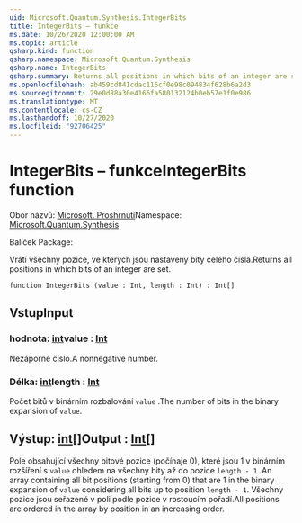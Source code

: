 ```yaml
---
uid: Microsoft.Quantum.Synthesis.IntegerBits
title: IntegerBits – funkce
ms.date: 10/26/2020 12:00:00 AM
ms.topic: article
qsharp.kind: function
qsharp.namespace: Microsoft.Quantum.Synthesis
qsharp.name: IntegerBits
qsharp.summary: Returns all positions in which bits of an integer are set.
ms.openlocfilehash: ab459cd841cdac116cf0e98c094834f628b6a2d3
ms.sourcegitcommit: 29e0d88a30e4166fa580132124b0eb57e1f0e986
ms.translationtype: MT
ms.contentlocale: cs-CZ
ms.lasthandoff: 10/27/2020
ms.locfileid: "92706425"
---
```

# <a name="integerbits-function"></a><span data-ttu-id="91c56-102">IntegerBits – funkce</span><span class="sxs-lookup"><span data-stu-id="91c56-102">IntegerBits function</span></span>

<span data-ttu-id="91c56-103">Obor názvů: [Microsoft. Proshrnutí](xref:Microsoft.Quantum.Synthesis)</span><span class="sxs-lookup"><span data-stu-id="91c56-103">Namespace: [Microsoft.Quantum.Synthesis](xref:Microsoft.Quantum.Synthesis)</span></span>

<span data-ttu-id="91c56-104">Balíček [](https://nuget.org/packages/)</span><span class="sxs-lookup"><span data-stu-id="91c56-104">Package: [](https://nuget.org/packages/)</span></span>


<span data-ttu-id="91c56-105">Vrátí všechny pozice, ve kterých jsou nastaveny bity celého čísla.</span><span class="sxs-lookup"><span data-stu-id="91c56-105">Returns all positions in which bits of an integer are set.</span></span>

```qsharp
function IntegerBits (value : Int, length : Int) : Int[]
```


## <a name="input"></a><span data-ttu-id="91c56-106">Vstup</span><span class="sxs-lookup"><span data-stu-id="91c56-106">Input</span></span>

### <a name="value--int"></a><span data-ttu-id="91c56-107">hodnota: [int](xref:microsoft.quantum.lang-ref.int)</span><span class="sxs-lookup"><span data-stu-id="91c56-107">value : [Int](xref:microsoft.quantum.lang-ref.int)</span></span>

<span data-ttu-id="91c56-108">Nezáporné číslo.</span><span class="sxs-lookup"><span data-stu-id="91c56-108">A nonnegative number.</span></span>


### <a name="length--int"></a><span data-ttu-id="91c56-109">Délka: [int](xref:microsoft.quantum.lang-ref.int)</span><span class="sxs-lookup"><span data-stu-id="91c56-109">length : [Int](xref:microsoft.quantum.lang-ref.int)</span></span>

<span data-ttu-id="91c56-110">Počet bitů v binárním rozbalování `value` .</span><span class="sxs-lookup"><span data-stu-id="91c56-110">The number of bits in the binary expansion of `value`.</span></span>



## <a name="output--int"></a><span data-ttu-id="91c56-111">Výstup: [int](xref:microsoft.quantum.lang-ref.int)[]</span><span class="sxs-lookup"><span data-stu-id="91c56-111">Output : [Int](xref:microsoft.quantum.lang-ref.int)[]</span></span>

<span data-ttu-id="91c56-112">Pole obsahující všechny bitové pozice (počínaje 0), které jsou 1 v binárním rozšíření s `value` ohledem na všechny bity až do pozice `length - 1` .</span><span class="sxs-lookup"><span data-stu-id="91c56-112">An array containing all bit positions (starting from 0) that are 1 in the binary expansion of `value` considering all bits up to position `length - 1`.</span></span>  <span data-ttu-id="91c56-113">Všechny pozice jsou seřazené v poli podle pozice v rostoucím pořadí.</span><span class="sxs-lookup"><span data-stu-id="91c56-113">All positions are ordered in the array by position in an increasing order.</span></span>